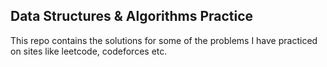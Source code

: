 ## Data Structures & Algorithms Practice

This repo contains the solutions for some of the problems I have practiced on sites like leetcode, codeforces etc. 
